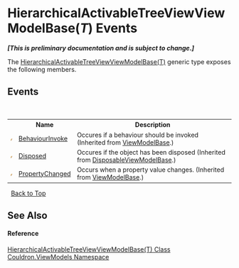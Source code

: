 # HierarchicalActivableTreeViewViewModelBase(*T*) Events
 _**\[This is preliminary documentation and is subject to change.\]**_

The <a href="T_Couldron_ViewModels_HierarchicalActivableTreeViewViewModelBase_1">HierarchicalActivableTreeViewViewModelBase(T)</a> generic type exposes the following members.


## Events
&nbsp;<table><tr><th></th><th>Name</th><th>Description</th></tr><tr><td>![Public event](media/pubevent.gif "Public event")</td><td><a href="E_Couldron_ViewModels_ViewModelBase_BehaviourInvoke">BehaviourInvoke</a></td><td>
Occures if a behaviour should be invoked
 (Inherited from <a href="T_Couldron_ViewModels_ViewModelBase">ViewModelBase</a>.)</td></tr><tr><td>![Public event](media/pubevent.gif "Public event")</td><td><a href="E_Couldron_ViewModels_DisposableViewModelBase_Disposed">Disposed</a></td><td>
Occures if the object has been disposed
 (Inherited from <a href="T_Couldron_ViewModels_DisposableViewModelBase">DisposableViewModelBase</a>.)</td></tr><tr><td>![Public event](media/pubevent.gif "Public event")</td><td><a href="E_Couldron_ViewModels_ViewModelBase_PropertyChanged">PropertyChanged</a></td><td>
Occurs when a property value changes.
 (Inherited from <a href="T_Couldron_ViewModels_ViewModelBase">ViewModelBase</a>.)</td></tr></table>&nbsp;
<a href="#hierarchicalactivabletreeviewviewmodelbase(*t*)-events">Back to Top</a>

## See Also


#### Reference
<a href="T_Couldron_ViewModels_HierarchicalActivableTreeViewViewModelBase_1">HierarchicalActivableTreeViewViewModelBase(T) Class</a><br /><a href="N_Couldron_ViewModels">Couldron.ViewModels Namespace</a><br />